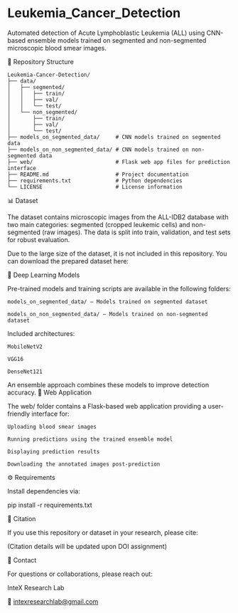 # Leukemia_Cancer_Detection

Automated detection of Acute Lymphoblastic Leukemia (ALL) using CNN-based ensemble models trained on segmented and non-segmented microscopic blood smear images.

📁 Repository Structure

```plaintext
Leukemia-Cancer-Detection/
├── data/                        
│   ├── segmented/
│   │   ├── train/
│   │   ├── val/
│   │   └── test/
│   └── non_segmented/
│       ├── train/
│       ├── val/
│       └── test/
├── models_on_segmented_data/     # CNN models trained on segmented data
├── models_on_non_segmented_data/ # CNN models trained on non-segmented data
├── web/                          # Flask web app files for prediction interface
├── README.md                     # Project documentation
├── requirements.txt              # Python dependencies
└── LICENSE                       # License information
```


📊 Dataset

The dataset contains microscopic images from the ALL-IDB2 database with two main categories: segmented (cropped leukemic cells) and non-segmented (raw images). The data is split into train, validation, and test sets for robust evaluation.

Due to the large size of the dataset, it is not included in this repository. You can download the prepared dataset here:

🧠 Deep Learning Models

Pre-trained models and training scripts are available in the following folders:

    models_on_segmented_data/ — Models trained on segmented dataset

    models_on_non_segmented_data/ — Models trained on non-segmented dataset

Included architectures:

    MobileNetV2

    VGG16

    DenseNet121

An ensemble approach combines these models to improve detection accuracy.
📱 Web Application

The web/ folder contains a Flask-based web application providing a user-friendly interface for:

    Uploading blood smear images

    Running predictions using the trained ensemble model

    Displaying prediction results

    Downloading the annotated images post-prediction

⚙️ Requirements

Install dependencies via:

pip install -r requirements.txt

📌 Citation

If you use this repository or dataset in your research, please cite:

(Citation details will be updated upon DOI assignment)

📨 Contact

For questions or collaborations, please reach out:

InteX Research Lab

📧 intexresearchlab@gmail.com
